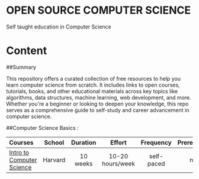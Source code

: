 # OPEN SOURCE COMPUTER SCIENCE

Self taught education in Computer Science

# Content

##Summary

This repository offers a curated collection of free resources to help you learn computer science from scratch. It includes links to open courses, tutorials, books, and other educational materials across key topics like algorithms, data structures, machine learning, web development, and more. Whether you're a beginner or looking to deepen your knowledge, this repo serves as a comprehensive guide to self-study and career advancement in computer science.

##Computer Science Basics :

Courses | School | Duration | Effort | Frequency | Prerequisites
:-- | :--: | :--: | :--: | :--: | :--:
[Intro to Computer Science](https://www.edx.org/course/cs50s-introduction-computer-science-harvardx-cs50x) | Harvard | 10 weeks | 10-20 hours/week | self-paced | none
